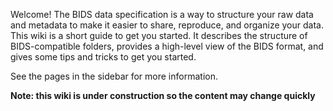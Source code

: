 Welcome! The BIDS data specification is a way to structure your raw data and metadata to make it easier to share, reproduce, and organize your data. This wiki is a short guide to get you started. It describes the structure of BIDS-compatible folders, provides a high-level view of the BIDS format, and gives some tips and tricks to get you started.

See the pages in the sidebar for more information.

**Note: this wiki is under construction so the content may change quickly**
